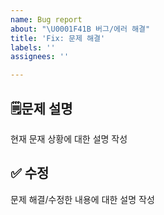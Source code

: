 ```yaml
---
name: Bug report
about: "\U0001F41B 버그/에러 해결"
title: 'Fix: 문제 해결'
labels: ''
assignees: ''

---
```


## 🗒️문제 설명
현재 문재 상황에 대한 설명 작성

## ✅ 수정
문제 해결/수정한 내용에 대한 설명 작성
